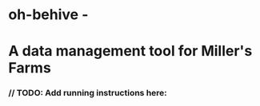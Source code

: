 # oh-behive -
# A data management tool for Miller's Farms

<h3>// TODO: Add running instructions here:</h3>
